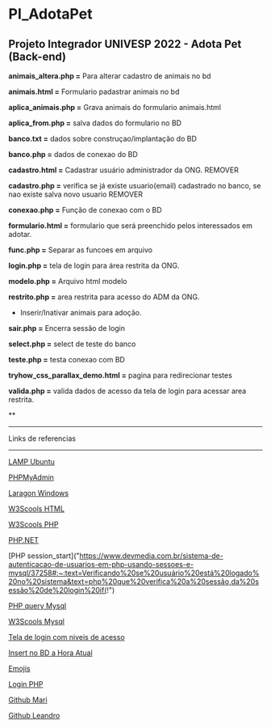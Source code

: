 # PI_AdotaPet
 ## Projeto Integrador UNIVESP 2022 - Adota Pet (Back-end)

**animais_altera.php =** Para alterar cadastro de animais no bd

**animais.html =** Formulario padastrar animais no bd

**aplica_animais.php =** Grava animais do formulario animais.html

**aplica_from.php =** salva dados do formulario no BD

**banco.txt =** dados sobre construçao/implantação do BD

**banco.php =** dados de conexao do BD

**cadastro.html =** Cadastrar usuário administrador da ONG. REMOVER

**cadastro.php =** verifica se já existe usuario(email) cadastrado no banco, se nao existe salva novo usuario REMOVER

**conexao.php =** Função de conexao com o BD

**formulario.html =** formulario que será preenchido pelos interessados em adotar.

**func.php =** Separar as funcoes em arquivo

**login.php =** tela de login para área restrita da ONG.

**modelo.php =** Arquivo html modelo

**restrito.php =** area restrita para acesso do ADM da ONG.
- Inserir/Inativar animais para adoção.

**sair.php =** Encerra sessão de login

**select.php =** select de teste do banco

**teste.php =** testa conexao com BD

**tryhow_css_parallax_demo.html =** pagina para redirecionar testes

**valida.php =** valida dados de acesso da tela de login para acessar area restrita.

**

---
Links de referencias
___ 
[LAMP Ubuntu](https://www.linode.com/docs/guides/how-to-install-a-lamp-stack-on-ubuntu-22-04/)

[PHPMyAdmin](https://github.com/phpmyadmin/phpmyadmin/wiki/DebianUbuntu)

[Laragon Windows](https://laragon.org/docs/index.html)

[W3Scools HTML](https://www.w3schools.com/html/default.asp)

[W3Scools PHP](https://www.w3schools.com/php/default.asp)

[PHP.NET](https://www.php.net/manual/pt_BR/)

[PHP session_start]("https://www.devmedia.com.br/sistema-de-autenticacao-de-usuarios-em-php-usando-sessoes-e-mysql/37258#:~:text=Verificando%20se%20usuário%20está%20logado%20no%20sistema&text=php%20que%20verifica%20a%20sessão,da%20sessão%20de%20login%20if(!")

[PHP query Mysql](http://www.linhadecodigo.com.br/artigo/3455/funcoes-de-comunicacao-com-banco-de-dados-mysql-no-php.aspx)

[W3Scools Mysql](https://www.w3schools.com/mysql/default.asp)

[Tela de login com niveis de acesso](https://www.devmedia.com.br/php-sistema-de-login-com-niveis-de-acesso/37217)

[Insert no BD a Hora Atual](https://pt.stackoverflow.com/questions/21794/campo-date-preecher-com-a-data-atual-automaticamente)

[Emojis](https://gist.github.com/rxaviers/7360908)

[Login PHP](https://celke.com.br/artigo/sistema-de-login-com-php-e-mysqli)

[Github Mari](https://github.com/marianaccn/adotaPet)

[Github Leandro](https://github.com/UleandroSI/PI_AdotaPet)
